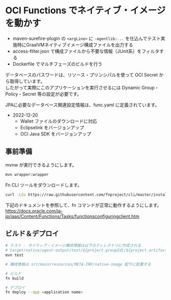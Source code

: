 # OCI Functions でネイティブ・イメージを動かす

+ maven-surefire-plugin の `<argLine>` に `-agentlib:...` を仕込んでテスト実施時にGraalVMネイティブイメージ構成ファイルを出力する
+ access-filter.json で構成ファイルから不要な情報（JUnit系）をフィルタする
+ Dockerfile でマルチフェーズのビルドを行う

データベースのパスワードは、リソース・プリンシパルを使って OCI Secret から取得しています。  
したがって実際にこのアプリケーションを実行させるには Dynamic Group・Policy・Secret 等の設定が必要です。

JPAに必要なデータベース関連設定情報は、func.yaml に定義されています。

+ 2022-12-20
  + Wallet ファイルのダウンロードに対応
  + Eclipselink をバージョンアップ
  + OCI Java SDK をバージョンアップ

## 事前準備

mvnw が実行できるようにします。

```bash
mvn wrapper:wrapper
```

Fn CLI ツールをダウンロードします。
```bash
curl -LSs https://raw.githubusercontent.com/fnproject/cli/master/install | sh
```

下記のドキュメントを参照して、fn コマンドが正常に動作するようにします。
https://docs.oracle.com/ja-jp/iaas/Content/Functions/Tasks/functionsconfiguringclient.htm


## ビルド＆デプロイ

```bash
# テスト - ネイティブ・イメージ構成情報は以下のディレクトリに作成される
# target/native/agent-output/test/${project.groupId}/${project.artifactId}
mvn test

# 構成情報は src/main/resources/META-INF/native-image 配下に配置する

# ビルド
fn build

# デプロイ
fn deploy --app <application name>
```